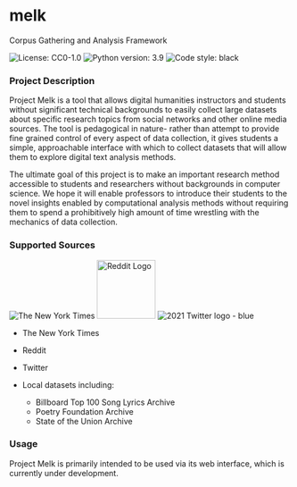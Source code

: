 # melk
Corpus Gathering and Analysis Framework

![License: CC0-1.0](https://img.shields.io/github/license/flnasc/melk)
![Python version: 3.9](https://img.shields.io/badge/python-3.9-blue)
![Code style: black](https://img.shields.io/badge/code%20style-black-black)

### Project Description 
Project Melk is a tool that allows digital humanities instructors and students without significant technical backgrounds to easily collect large datasets about specific research topics from social networks and other online media sources. The tool is pedagogical in nature- rather than attempt to provide fine grained control of every aspect of data collection, it gives students a simple, approachable interface with which to collect datasets that will allow them to explore digital text analysis methods. 

The ultimate goal of this project is to make an important research method accessible to students and researchers without backgrounds in computer science. We hope it will enable professors to introduce their students to the novel insights enabled by computational analysis methods without requiring them to spend a prohibitively high amount of time wrestling with the mechanics of data collection. 

### Supported Sources 
![The New York Times](https://developer.nytimes.com/files/poweredby_nytimes_150c.png?v=1583354208341)
<img width="105" alt="Reddit Logo" src="https://user-images.githubusercontent.com/63132911/180308426-5033dbc5-c96f-4541-800b-0cec69a7e7aa.png">
![2021 Twitter logo - blue](https://user-images.githubusercontent.com/63132911/180309613-de537691-68f4-4d8f-8a9e-2b7752a261e9.png)


- The New York Times 
- Reddit 
- Twitter 

- Local datasets including:
  - Billboard Top 100 Song Lyrics Archive
  - Poetry Foundation Archive
  - State of the Union Archive 

### Usage
Project Melk is primarily intended to be used via its web interface, which is currently under development. 






